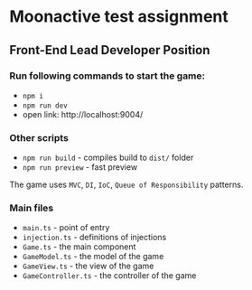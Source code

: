# Moonactive test assignment 
## Front-End Lead Developer Position

### Run following commands to start the game:
* `npm i`
* `npm run dev`
* open link: http://localhost:9004/

### Other scripts
* `npm run build` - compiles build to `dist/` folder
* `npm run preview` - fast preview



The game uses `MVC`, `DI`, `IoC`, `Queue of Responsibility` patterns.
### Main files
* `main.ts` - point of entry
* `injection.ts` - definitions of injections
* `Game.ts` - the main component
* `GameModel.ts` - the model of the game
* `GameView.ts`  - the view of the game
* `GameController.ts` - the controller of the game
